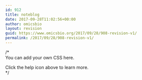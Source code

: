 ```yaml
---
id: 912
title: noteblog
date: 2017-09-28T11:02:56+00:00
author: omicsbio
layout: revision
guid: https://www.omicsbio.org/2017/09/28/908-revision-v1/
permalink: /2017/09/28/908-revision-v1/
---
```

/*  
You can add your own CSS here.

Click the help icon above to learn more.  
*/